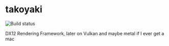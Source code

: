 # takoyaki

![Build status](https://ci.appveyor.com/api/projects/status/github/kittikun/takoyaki)

DX12 Rendering Framework, later on Vulkan and maybe metal if I ever get a mac

